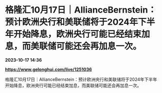 # 格隆汇10月17日｜AllianceBernstein：预计欧洲央行和美联储将于2024年下半年开始降息，欧洲央行可能已经结束加息，而美联储可能还会再加息一次。

**2023-10-17 14:36**

**https://www.gelonghui.com/live/1251036**

格隆汇10月17日｜AllianceBernstein：预计欧洲央行和美联储将于2024年下半年开始降息，欧洲央行可能已经结束加息，而美联储可能还会再加息一次。